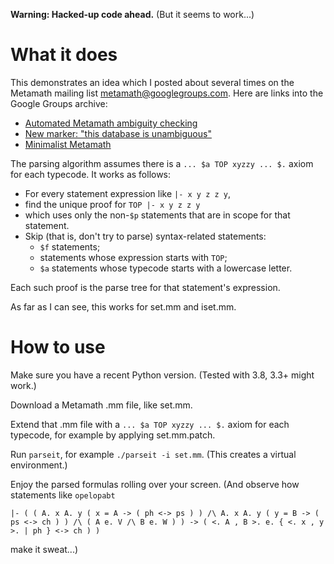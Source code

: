 **Warning: Hacked-up code ahead.**  (But it seems to work...)

# What it does

This demonstrates an idea which I posted about several times
on the Metamath mailing list metamath@googlegroups.com.
Here are links into the Google Groups archive:

- [Automated Metamath ambiguity checking](https://groups.google.com/g/metamath/c/DrXCGlyj6_w/m/pHGsht_VBwAJ)
- [New marker: "this database is unambiguous"](https://groups.google.com/g/metamath/c/wtZhLZT6IpI/m/NbUBsn9kBAAJ)
- [Minimalist Metamath](https://groups.google.com/g/metamath/c/8QJqoFgMXhE/m/07Q60TflBwAJ)

The parsing algorithm assumes there is a `... $a TOP xyzzy ... $.` axiom for each typecode.
It works as follows:

* For every statement expression like `|- x y z z y`,
* find the unique proof for `TOP |- x y z z y`
* which uses only the non-`$p` statements that are in scope for that statement.
* Skip (that is, don't try to parse) syntax-related statements:
    * `$f` statements;
    * statements whose expression starts with `TOP`;
    * `$a` statements whose typecode starts with a lowercase letter.

Each such proof is the parse tree for that statement's expression.

As far as I can see, this works for set.mm and iset.mm.


# How to use

Make sure you have a recent Python version.
(Tested with 3.8, 3.3+ might work.)

Download a Metamath .mm file, like set.mm.

Extend that .mm file with a `... $a TOP xyzzy ... $.` axiom for each typecode,
for example by applying set.mm.patch.

Run `parseit`, for example `./parseit -i set.mm`.
(This creates a virtual environment.)

Enjoy the parsed formulas rolling over your screen.
(And observe how statements like `opelopabt`
```
|- ( ( A. x A. y ( x = A -> ( ph <-> ps ) ) /\ A. x A. y ( y = B -> ( ps <-> ch ) ) /\ ( A e. V /\ B e. W ) ) -> ( <. A , B >. e. { <. x , y >. | ph } <-> ch ) )
```
make it sweat...)
